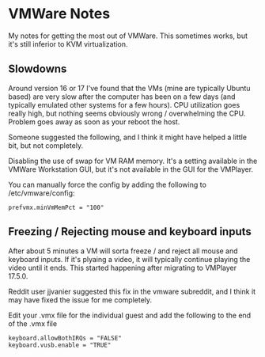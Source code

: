 # VMWare Notes

My notes for getting the most out of VMWare. This sometimes works, but it's
still inferior to KVM virtualization.

## Slowdowns

Around version 16 or 17 I've found that the VMs (mine are typically Ubuntu
based) are very slow after the computer has been on a few days (and typically
emulated other systems for a few hours).  CPU utilization goes really high, but
nothing seems obviously wrong / overwhelming the CPU.  Problem goes away as soon
as your reboot the host.

Someone suggested the following, and I think it might have helped a little bit,
but not completely.

Disabling the use of swap for VM RAM memory.  It's a setting available in the
VMWare Workstation GUI, but it's not available in the GUI for the VMPlayer.

You can manually force the config by adding the following to /etc/vmware/config:

```
prefvmx.minVmMemPct = "100"
```

## Freezing / Rejecting mouse and keyboard inputs

After about 5 minutes a VM will sorta freeze / and reject all mouse and keyboard
inputs.  If it's plyaing a video, it will typically continue playing the video
until it ends. This started happening after migrating to VMPlayer 17.5.0.

Reddit user jjvanier suggested this fix in the vmware subreddit, and I think it
may have fixed the issue for me completely.

Edit your .vmx file for the individual guest and add the following to the end of
the .vmx file

```
keyboard.allowBothIRQs = "FALSE"
keyboard.vusb.enable = "TRUE"
```
